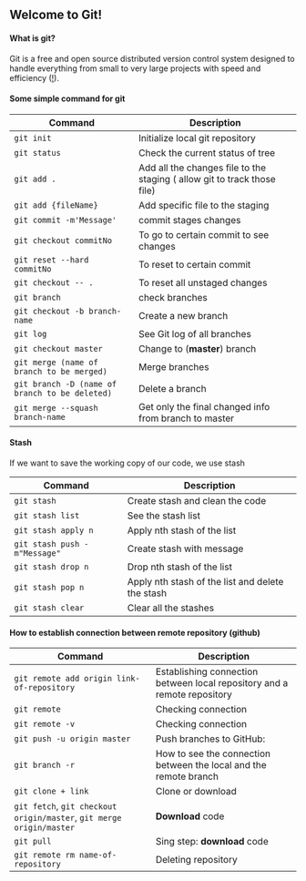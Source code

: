 ## Welcome to Git!
#### What is git?
Git is a free and open source distributed version control system designed to handle everything from small to very large projects with speed and efficiency ([!]([https://git-scm.com/](https://git-scm.com/))).

#### Some simple command for git
| Command   | Description |
| -------------  | ------------- |
| `git init`  	 | Initialize local git repository  |
| `git status`   | Check the current status of tree  |
| `git add .`    | Add all the changes file to the staging ( allow git to track those file) |
| `git add {fileName}` | Add specific file to the staging |
| `git commit -m'Message'` | commit stages changes |
| `git checkout commitNo` | To go to certain commit to see changes |
| `git reset --hard commitNo` | To reset to certain commit |
| `git checkout -- .` | To reset all unstaged changes |
| `git branch` | check branches |
| `git checkout -b branch-name` | Create a new branch |
| `git log` | See Git log of all branches|
| `git checkout master` | Change to (**master**) branch |
| `git merge (name of branch to be merged)` | Merge branches |
| `git branch -D (name of branch to be deleted)` | Delete a branch |
| `git merge --squash branch-name` | Get only the final changed info from branch to master| 

#### Stash
If we want to save the working copy of our code, we use stash

| Command | Description|
|-----------| ---------|
| `git stash` | Create stash and clean the code|
| `git stash list` | See the stash list |
| `git stash apply n` | Apply nth stash of the list|
| `git stash push -m"Message"`| Create stash with message|
| `git stash drop n` | Drop nth stash of the list |
| `git stash pop n` | Apply nth stash of the list and delete the stash|
| `git stash clear` | Clear all the stashes|


#### How to establish connection between remote repository (github)

| Command | Description |
|---------|-------------|
|`git remote add origin link-of-repository` | Establishing connection between local repository and a remote repository|
|`git remote` | Checking connection |
|`git remote -v`| Checking connection|
|`git push -u origin master`| Push branches to GitHub:| 
|`git branch -r`| How to see the connection between the local and the remote branch| 
|`git clone + link`| Clone or download| 
|`git fetch`, `git checkout origin/master`, `git merge origin/master`| **Download** code |
|`git pull`|Sing step: **download** code|
|`git remote rm name-of-repository`| Deleting repository |
